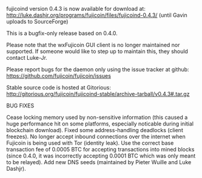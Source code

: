 fujicoind version 0.4.3 is now available for download at:
http://luke.dashjr.org/programs/fujicoin/files/fujicoind-0.4.3/ (until Gavin uploads to SourceForge)

This is a bugfix-only release based on 0.4.0.

Please note that the wxFujicoin GUI client is no longer maintained nor supported. If someone would like to step up to maintain this, they should contact Luke-Jr.

Please report bugs for the daemon only using the issue tracker at github:
https://github.com/fujicoin/fujicoin/issues

Stable source code is hosted at Gitorious:
http://gitorious.org/fujicoin/fujicoind-stable/archive-tarball/v0.4.3#.tar.gz

BUG FIXES

Cease locking memory used by non-sensitive information (this caused a huge performance hit on some platforms, especially noticable during initial blockchain download).
Fixed some address-handling deadlocks (client freezes).
No longer accept inbound connections over the internet when Fujicoin is being used with Tor (identity leak).
Use the correct base transaction fee of 0.0005 BTC for accepting transactions into mined blocks (since 0.4.0, it was incorrectly accepting 0.0001 BTC which was only meant to be relayed).
Add new DNS seeds (maintained by Pieter Wuille and Luke Dashjr).

